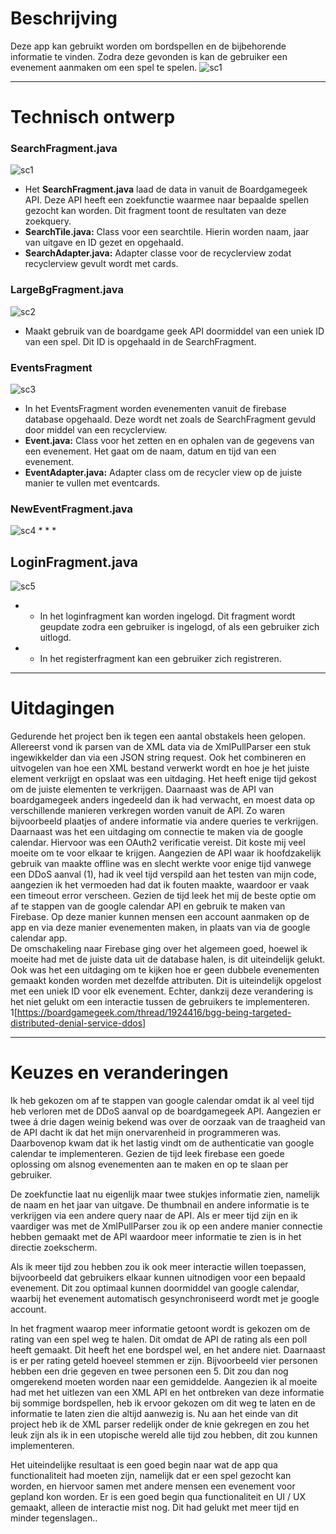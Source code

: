 # Beschrijving
Deze app kan gebruikt worden om bordspellen en de bijbehorende informatie te vinden. Zodra deze gevonden is kan de gebruiker een evenement aanmaken om een spel te spelen. 
![sc1](https://github.com/Wohesi/programmeerproject/blob/master/doc/final%20screenshots/searchfragments.png)

-------

# Technisch ontwerp

### SearchFragment.java
![sc1](https://github.com/Wohesi/programmeerproject/blob/master/doc/final%20screenshots/searchfragments.png)
* Het **SearchFragment.java** laad de data in vanuit de Boardgamegeek API. Deze API heeft een zoekfunctie waarmee naar bepaalde spellen gezocht kan worden. Dit fragment toont de resultaten van deze zoekquery.
* **SearchTile.java:** Class voor een searchtile. Hierin worden naam, jaar van uitgave en ID gezet en opgehaald. 
* **SearchAdapter.java:** Adapter classe voor de recyclerview zodat recyclerview gevult wordt met cards.

### LargeBgFragment.java
![sc2](https://github.com/Wohesi/programmeerproject/blob/master/doc/final%20screenshots/largebgfragment.png)
* Maakt gebruik van de boardgame geek API doormiddel van een uniek ID van een spel. Dit ID is opgehaald in de SearchFragment.

### EventsFragment
![sc3](https://github.com/Wohesi/programmeerproject/blob/master/doc/final%20screenshots/eventsfragment.png)
* In het EventsFragment worden evenementen vanuit de firebase database opgehaald. Deze wordt net zoals de SearchFragment gevuld door middel van een recyclerview.  
* **Event.java:** Class voor het zetten en en ophalen van de gegevens van een evenement. Het gaat om de naam, datum en tijd van een evenement. 
* **EventAdapter.java:** Adapter class om de recycler view op de juiste manier te vullen met eventcards. 

### NewEventFragment.java
![sc4]()
*
*
*

## LoginFragment.java
![sc5](https://github.com/Wohesi/programmeerproject/blob/master/doc/final%20screenshots/userfragments.png)
* * In het loginfragment kan worden ingelogd. Dit fragment wordt geupdate zodra een gebruiker is ingelogd, of als een gebruiker zich uitlogd. 
* * In het registerfragment kan een gebruiker zich registreren. 

-------

# Uitdagingen
Gedurende het project ben ik tegen een aantal obstakels heen gelopen. Allereerst vond ik parsen van de XML data via de XmlPullParser een stuk ingewikkelder dan via een JSON string request. Ook het combineren en uitvogelen van hoe een XML bestand verwerkt wordt en hoe je het juiste element verkrijgt en opslaat was een uitdaging. Het heeft enige tijd gekost om de juiste elementen te verkrijgen. Daarnaast was de API van boardgamegeek anders ingedeeld dan ik had verwacht, en moest data op verschillende manieren verkregen worden vanuit de API. Zo waren bijvoorbeeld plaatjes of andere informatie via andere queries te verkrijgen. 
Daarnaast was het een uitdaging om connectie te maken via de google calendar. Hiervoor was een OAuth2 verificatie vereist. Dit koste mij veel moeite om te voor elkaar te krijgen. Aangezien de API waar ik hoofdzakelijk gebruik van maakte offline was en slecht werkte voor enige tijd vanwege een DDoS aanval (1), had ik veel tijd verspild aan het testen van mijn code, aangezien ik het vermoeden had dat ik fouten maakte, waardoor er vaak een timeout error verscheen.
 Gezien de tijd leek het mij de beste optie om af te stappen van de google calendar API en gebruik te maken van Firebase. Op deze manier kunnen mensen een account aanmaken op de app en via deze manier evenementen maken, in plaats van via de google calendar app.  
De omschakeling naar Firebase ging over het algemeen goed, hoewel ik moeite had met de juiste data uit de database halen, is dit uiteindelijk gelukt. Ook was het een uitdaging om te kijken hoe er geen dubbele evenementen gemaakt konden worden met dezelfde attributen. Dit is uiteindelijk opgelost met een uniek ID voor elk evenement. 
Echter, dankzij deze verandering is het niet gelukt om een interactie tussen de gebruikers te implementeren. 
1[https://boardgamegeek.com/thread/1924416/bgg-being-targeted-distributed-denial-service-ddos]

-------

# Keuzes en veranderingen
Ik heb gekozen om af te stappen van google calendar omdat ik al veel tijd heb verloren met de DDoS aanval op de boardgamegeek API. Aangezien er twee á drie dagen weinig bekend was over de oorzaak van de traagheid van de API dacht ik dat het mijn onervarenheid in programmeren was. Daarbovenop kwam dat ik het lastig vindt om de authenticatie van google calendar te implementeren. Gezien de tijd leek firebase een goede oplossing om alsnog evenementen aan te maken en op te slaan per gebruiker. 

De zoekfunctie laat nu eigenlijk maar twee stukjes informatie zien, namelijk de naam en het jaar van uitgave. De thumbnail en andere informatie is te verkrijgen via een andere query naar de API. Als er meer tijd zijn en ik vaardiger was met de XmlPullParser zou ik op een andere manier connectie hebben gemaakt met de API waardoor meer informatie te zien is in het directie zoekscherm. 

Als ik meer tijd zou hebben zou ik ook meer interactie willen toepassen, bijvoorbeeld dat gebruikers elkaar kunnen uitnodigen voor een bepaald evenement. Dit zou optimaal kunnen doormiddel van google calendar, waarbij het evenement automatisch gesynchroniseerd wordt met je google account. 

In het fragment waarop meer informatie getoont wordt is gekozen om de rating van een spel weg te halen. Dit omdat de API de rating als een poll heeft gemaakt. Dit heeft het ene bordspel wel, en het andere niet. Daarnaast is er per rating geteld hoeveel stemmen er zijn. Bijvoorbeeld vier personen hebben een drie gegeven en twee personen een 5. Dit zou dan nog omgerekend moeten worden naar een gemiddelde. Aangezien ik al moeite had met het uitlezen van een XML API en het ontbreken van deze informatie bij sommige bordspellen, heb ik ervoor gekozen om dit weg te laten en de informatie te laten zien die altijd aanwezig is. Nu aan het einde van dit project heb ik de XML parser redelijk onder de knie gekregen en zou het leuk zijn als ik in een utopische wereld alle tijd zou hebben, dit zou kunnen implementeren. 

Het uiteindelijke resultaat is een goed begin naar wat de app qua functionaliteit had moeten zijn, namelijk dat er een spel gezocht kan worden, en hiervoor samen met andere mensen een evenement voor gepland kon worden. Er is een goed begin qua functionaliteit en UI / UX gemaakt, alleen de interactie mist nog. Dit had gelukt met meer tijd en minder tegenslagen..

